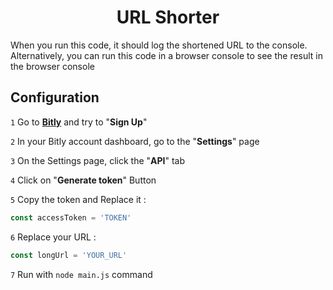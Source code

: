 <h1 align="center">URL Shorter</h1>

When you run this code, it should log the shortened URL to the console. Alternatively, you can run this code in a browser console to see the result in the browser console

## Configuration
`1` Go to **[Bitly](https://bitly.com/a/sign_up)** and try to "**Sign Up**"

`2` In your Bitly account dashboard, go to the "**Settings**" page

`3` On the Settings page, click the "**API**" tab

`4` Click on "**Generate token**" Button

`5` Copy the token and Replace it :

```js
const accessToken = 'TOKEN'
```

`6` Replace your URL :
```js
const longUrl = 'YOUR_URL'
```

`7` Run with `node main.js` command
